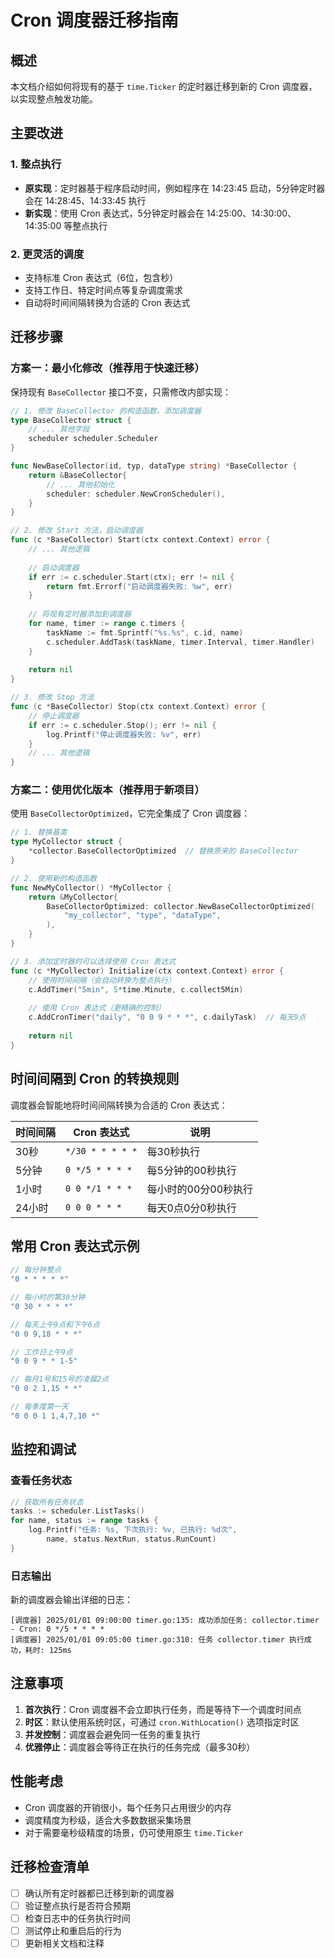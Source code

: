 # Cron 调度器迁移指南

## 概述

本文档介绍如何将现有的基于 `time.Ticker` 的定时器迁移到新的 Cron 调度器，以实现整点触发功能。

## 主要改进

### 1. 整点执行
- **原实现**：定时器基于程序启动时间，例如程序在 14:23:45 启动，5分钟定时器会在 14:28:45、14:33:45 执行
- **新实现**：使用 Cron 表达式，5分钟定时器会在 14:25:00、14:30:00、14:35:00 等整点执行

### 2. 更灵活的调度
- 支持标准 Cron 表达式（6位，包含秒）
- 支持工作日、特定时间点等复杂调度需求
- 自动将时间间隔转换为合适的 Cron 表达式

## 迁移步骤

### 方案一：最小化修改（推荐用于快速迁移）

保持现有 `BaseCollector` 接口不变，只需修改内部实现：

```go
// 1. 修改 BaseCollector 的构造函数，添加调度器
type BaseCollector struct {
    // ... 其他字段
    scheduler scheduler.Scheduler
}

func NewBaseCollector(id, typ, dataType string) *BaseCollector {
    return &BaseCollector{
        // ... 其他初始化
        scheduler: scheduler.NewCronScheduler(),
    }
}

// 2. 修改 Start 方法，启动调度器
func (c *BaseCollector) Start(ctx context.Context) error {
    // ... 其他逻辑
    
    // 启动调度器
    if err := c.scheduler.Start(ctx); err != nil {
        return fmt.Errorf("启动调度器失败: %w", err)
    }
    
    // 将现有定时器添加到调度器
    for name, timer := range c.timers {
        taskName := fmt.Sprintf("%s.%s", c.id, name)
        c.scheduler.AddTask(taskName, timer.Interval, timer.Handler)
    }
    
    return nil
}

// 3. 修改 Stop 方法
func (c *BaseCollector) Stop(ctx context.Context) error {
    // 停止调度器
    if err := c.scheduler.Stop(); err != nil {
        log.Printf("停止调度器失败: %v", err)
    }
    // ... 其他逻辑
}
```

### 方案二：使用优化版本（推荐用于新项目）

使用 `BaseCollectorOptimized`，它完全集成了 Cron 调度器：

```go
// 1. 替换基类
type MyCollector struct {
    *collector.BaseCollectorOptimized  // 替换原来的 BaseCollector
}

// 2. 使用新的构造函数
func NewMyCollector() *MyCollector {
    return &MyCollector{
        BaseCollectorOptimized: collector.NewBaseCollectorOptimized(
            "my_collector", "type", "dataType",
        ),
    }
}

// 3. 添加定时器时可以选择使用 Cron 表达式
func (c *MyCollector) Initialize(ctx context.Context) error {
    // 使用时间间隔（会自动转换为整点执行）
    c.AddTimer("5min", 5*time.Minute, c.collect5Min)
    
    // 使用 Cron 表达式（更精确的控制）
    c.AddCronTimer("daily", "0 0 9 * * *", c.dailyTask)  // 每天9点
    
    return nil
}
```

## 时间间隔到 Cron 的转换规则

调度器会智能地将时间间隔转换为合适的 Cron 表达式：

| 时间间隔 | Cron 表达式 | 说明 |
|---------|------------|------|
| 30秒 | `*/30 * * * * *` | 每30秒执行 |
| 5分钟 | `0 */5 * * * *` | 每5分钟的00秒执行 |
| 1小时 | `0 0 */1 * * *` | 每小时的00分00秒执行 |
| 24小时 | `0 0 0 * * *` | 每天0点0分0秒执行 |

## 常用 Cron 表达式示例

```go
// 每分钟整点
"0 * * * * *"

// 每小时的第30分钟
"0 30 * * * *"

// 每天上午9点和下午6点
"0 0 9,18 * * *"

// 工作日上午9点
"0 0 9 * * 1-5"

// 每月1号和15号的凌晨2点
"0 0 2 1,15 * *"

// 每季度第一天
"0 0 0 1 1,4,7,10 *"
```

## 监控和调试

### 查看任务状态

```go
// 获取所有任务状态
tasks := scheduler.ListTasks()
for name, status := range tasks {
    log.Printf("任务: %s, 下次执行: %v, 已执行: %d次", 
        name, status.NextRun, status.RunCount)
}
```

### 日志输出

新的调度器会输出详细的日志：
```
[调度器] 2025/01/01 09:00:00 timer.go:135: 成功添加任务: collector.timer - Cron: 0 */5 * * * *
[调度器] 2025/01/01 09:05:00 timer.go:310: 任务 collector.timer 执行成功，耗时: 125ms
```

## 注意事项

1. **首次执行**：Cron 调度器不会立即执行任务，而是等待下一个调度时间点
2. **时区**：默认使用系统时区，可通过 `cron.WithLocation()` 选项指定时区
3. **并发控制**：调度器会避免同一任务的重复执行
4. **优雅停止**：调度器会等待正在执行的任务完成（最多30秒）

## 性能考虑

- Cron 调度器的开销很小，每个任务只占用很少的内存
- 调度精度为秒级，适合大多数数据采集场景
- 对于需要毫秒级精度的场景，仍可使用原生 `time.Ticker`

## 迁移检查清单

- [ ] 确认所有定时器都已迁移到新的调度器
- [ ] 验证整点执行是否符合预期
- [ ] 检查日志中的任务执行时间
- [ ] 测试停止和重启后的行为
- [ ] 更新相关文档和注释